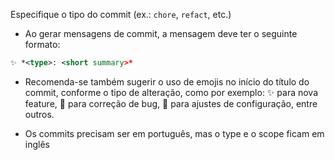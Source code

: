 Especifique o tipo do commit (ex.: `chore`, `refact`, etc.)

- Ao gerar mensagens de commit, a mensagem deve ter o seguinte formato:

```xml
✨ *<type>: <short summary>*
```

- Recomenda-se também sugerir o uso de emojis no início do título do commit, conforme o tipo de alteração, como por exemplo: ✨ para nova feature, 🐛 para correção de bug, 🔧 para ajustes de configuração, entre outros.

- Os commits precisam ser em português, mas o type e o scope ficam em inglês
